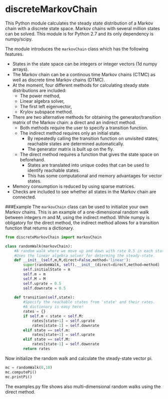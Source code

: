 # discreteMarkovChain
This Python module calculates the steady state distribution of a Markov chain with a discrete state space. Markov chains with several million states can be solved. This module is for Python 2.7 and its only dependency is numpy/scipy.

The module introduces the `markovChain` class which has the following features. 

* States in the state space can be integers or integer vectors (1d numpy arrays). 
* The Markov chain can be a continous time Markov chains (CTMC) as well as discrete time Markov chains (DTMC). 
* At the moment, four different methods for calculating steady state distributions are included: 
   * The power method,
   * Linear algebra solver,
   * The first left eigenvector, 
   * Krylov subspace method.
* There are two alternative methods for obtaining the generator/transition matrix of the Markov chain: a direct and an indirect method.
   * Both methods require the user to specify a transition function. 
   * The indirect method requires only an initial state. 
     * By repeatedly calling the transition function on unvisited states, reachable states are determined automatically. 
     * The generator matrix is built up on the fly.
   * The direct method requires a function that gives the state space on beforehand. 
     * States are translated into unique codes that can be used to identify reachable states. 
     * This has some computational and memory advantages for vector states.
* Memory consumption is reduced by using sparse matrices. 
* Checks are included to see whether all states in the Markov chain are connected.

###Example
The `markovChain` class can be used to initialize your own Markov chains. This is an example of a one-dimensional random walk between integers m and M, using the indirect method. While numpy is obligatory for the direct method, the indirect method allows for a transition function that returns a dictionary.
```python
from discreteMarkovChain import markovChain

class randomWalk(markovChain):
    #A random walk where we move up and down with rate 0.5 in each state between bounds m and M.
    #Uses the linear algebra solver for determing the steady-state.
    def __init__(self,m,M,direct=False,method='linear'):
        super(randomWalk, self).__init__(direct=direct,method=method)
        self.initialState = m
        self.m = m
        self.M = M
        self.uprate = 0.5
        self.downrate = 0.5
        
    def transition(self,state):
        #Specify the reachable states from 'state' and their rates.
        #A dictionary is easy here!
        rates = {}
        if self.m < state < self.M:
            rates[state+1] = self.uprate 
            rates[state-1] = self.downrate 
        elif state == self.m:
            rates[state+1] = self.uprate 
        elif state == self.M:
            rates[state-1] = self.downrate 
        return rates
```
Now initialize the random walk and calculate the steady-state vector pi.
```python
mc = randomWalk(0,10)
mc.computePi()
mc.printPi()
```
The examples.py file shows also multi-dimensional random walks using the direct method.








